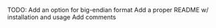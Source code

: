 TODO:
Add an option for big-endian format
Add a proper README w/ installation and usage
Add comments
